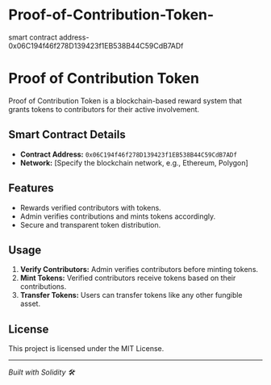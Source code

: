 # Proof-of-Contribution-Token-
smart contract address- 0x06C194f46f278D139423f1EB538B44C59CdB7ADf
# Proof of Contribution Token

Proof of Contribution Token is a blockchain-based reward system that grants tokens to contributors for their active involvement. 

## Smart Contract Details
- **Contract Address:** `0x06C194f46f278D139423f1EB538B44C59CdB7ADf`
- **Network:** [Specify the blockchain network, e.g., Ethereum, Polygon]

## Features
- Rewards verified contributors with tokens.
- Admin verifies contributions and mints tokens accordingly.
- Secure and transparent token distribution.

## Usage
1. **Verify Contributors:** Admin verifies contributors before minting tokens.
2. **Mint Tokens:** Verified contributors receive tokens based on their contributions.
3. **Transfer Tokens:** Users can transfer tokens like any other fungible asset.

## License
This project is licensed under the MIT License.

---
*Built with Solidity 🛠️*
